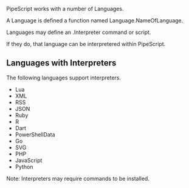PipeScript works with a number of Languages.

A Language is defined a function named Language.NameOfLanguage.

Languages may define an .Interpreter command or script.

If they do, that language can be interpretered within PipeScript.

## Languages with Interpreters

The following languages support interpreters.

* Lua
* XML
* RSS
* JSON
* Ruby
* R
* Dart
* PowerShellData
* Go
* SVG
* PHP
* JavaScript
* Python

Note: Interpreters may require commands to be installed.
